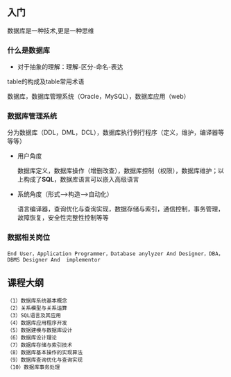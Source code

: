 ## 入门

数据库是一种技术,更是一种思维

### 什么是数据库

- 对于抽象的理解：理解-区分-命名-表达

table的构成及table常用术语

数据库，数据库管理系统（Oracle，MySQL），数据库应用（web）

### 数据库管理系统

分为数据库（DDL，DML，DCL），数据库执行例行程序（定义，维护，编译器等等等）

- 用户角度

    数据库定义，数据库操作（增删改查），数据库控制（权限），数据库维护；以上构成了**SQL**，数据库语言可以嵌入高级语言

- 系统角度（形式-->构造-->自动化）

    语言编译器，查询优化与查询实现，数据存储与索引，通信控制，事务管理，故障恢复，安全性完整性控制等等

### 数据相关岗位

    End User，Application Programmer，Database anylyzer And Designer，DBA，DBMS Designer And  implementor

## 课程大纲

    （1）数据库系统基本概念
    （2）关系模型与关系运算
    （3）SQL语言及其应用
    （4）数据库应用程序开发
    （5）数据建模与数据库设计
    （6）数据库设计理论
    （7）数据库存储与索引技术
    （8）数据库基本操作的实现算法
    （9）数据库查询优化与查询实现
    （10）数据库事务处理